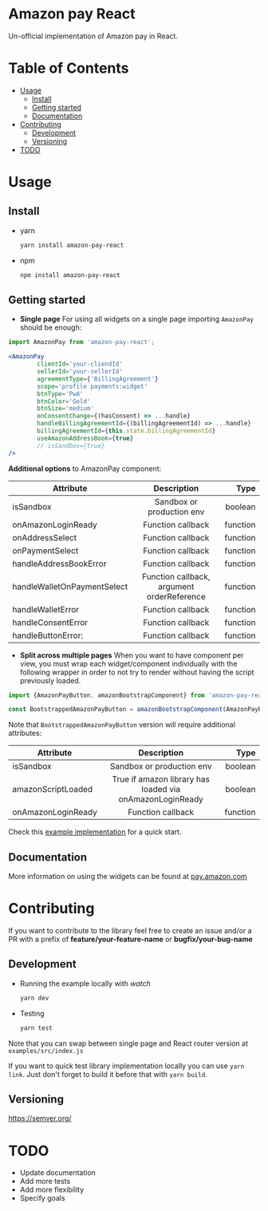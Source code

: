 # Amazon pay React

Un-official implementation of Amazon pay in React.

Table of Contents
=================

* [Usage](#usage)
    * [Install](#install)
    * [Getting started](#getting-started)
    * [Documentation](#documentation)
* [Contributing](#contributing)
    * [Development](#development)
    * [Versioning](#versioning)
* [TODO](#todo)


Usage
======
Install
--------
 - yarn
    ```bash
    yarn install amazon-pay-react
    ```
 - npm
    ```bash
    npm install amazon-pay-react
    ```
    
Getting started
----------------

 - **Single page** 
  For using all widgets on a single page importing `AmazonPay` should be enough:
```jsx
import AmazonPay from 'amazon-pay-react';

<AmazonPay
        clientId='your-cliendId'
        sellerId='your-sellerId'
        agreementType={'BillingAgreement'}
        scope='profile payments:widget'
        btnType='PwA'
        btnColor='Gold'
        btnSize='medium'
        onConsentChange={(hasConsent) => ...handle}
        handleBillingAgreementId={(billingAgreementId) => ...handle}
        billingAgreementId={this.state.billingAgreementId}
        useAmazonAddressBook={true}
        // isSandbox={true}
/>
```
  **Additional options** to AmazonPay component:
  
  | Attribute                   | Description                                 | Type     |
  | --------------------------- |:-------------------------------------------:| --------:|
  | isSandbox                   | Sandbox or production env                   | boolean  |
  | onAmazonLoginReady          | Function callback                           | function |
  | onAddressSelect             | Function callback                           | function |
  | onPaymentSelect             | Function callback                           | function |
  | handleAddressBookError      | Function callback                           | function |
  | handleWalletOnPaymentSelect | Function callback, argument orderReference  | function |
  | handleWalletError           | Function callback                           | function |
  | handleConsentError          | Function callback                           | function |
  | handleButtonError:          | Function callback                           | function |


 - **Split across multiple pages**
  When you want to have component per view, you must wrap each widget/component individually with
the following wrapper in order to not try to render without having the script previously loaded.
```jsx
import {AmazonPayButton, amazonBootstrapComponent} from 'amazon-pay-react';

const BootstrappedAmazonPayButton = amazonBootstrapComponent(AmazonPayButton);
```
Note that `BootstrappedAmazonPayButton` version will require additional attributes:

| Attribute                   | Description                                               | Type     |
| --------------------------- |:---------------------------------------------------------:| --------:|
| isSandbox                   | Sandbox or production env                                 | boolean  |
| amazonScriptLoaded          | True if amazon library has loaded via onAmazonLoginReady  | boolean  |
| onAmazonLoginReady          | Function callback                                         | function |

Check this [example implementation](examples/src/index.js) for a quick start.

Documentation
--------------
More information on using the widgets can be found at [pay.amazon.com](https://pay.amazon.com/es/developer/documentation/lpwa/201952050)

Contributing
=============
If you want to contribute to the library feel free to create an issue and/or a PR
with a prefix of **feature/your-feature-name** or **bugfix/your-bug-name** 

Development
-----------

- Running the example locally with _watch_
    ```bash
    yarn dev
    ```
- Testing
    ```bash
    yarn test
    ```

Note that you can swap between single page and React router version at `examples/src/index.js`

If you want to quick test library implementation locally you can use `yarn link`.
Just don't forget to build it before that with `yarn build`.

Versioning
-----------
https://semver.org/

TODO
=====
 - Update documentation
 - Add more tests
 - Add more flexibility
 - Specify goals

